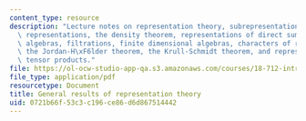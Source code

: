 ```yaml
---
content_type: resource
description: "Lecture notes on representation theory, subrepresentations in semisimple\
  \ representations, the density theorem, representations of direct sums of matrix\
  \ algebras, filtrations, finite dimensional algebras, characters of representations,\
  \ the Jordan-H\xF6lder theorem, the Krull-Schmidt theorem, and representations of\
  \ tensor products."
file: https://ol-ocw-studio-app-qa.s3.amazonaws.com/courses/18-712-introduction-to-representation-theory-fall-2010/0721b66f53c3c196ce86d6d867514442_MIT18_712F10_ch2.pdf
file_type: application/pdf
resourcetype: Document
title: General results of representation theory
uid: 0721b66f-53c3-c196-ce86-d6d867514442
---
```

